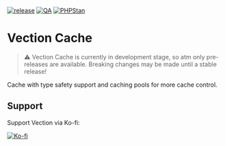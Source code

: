 [![release](https://img.shields.io/github/v/release/Vection-Framework/Vection?include_prereleases&style=for-the-badge)](https://img.shields.io/github/v/release/Vection-Framework/Vection?include_prereleases)
[![QA](https://img.shields.io/github/workflow/status/Vection-Framework/Vection/QA?label=QA&style=for-the-badge)](https://github.com/Vection-Framework/Vection/actions)
[![PHPStan](https://img.shields.io/badge/PHPStan-level%206-blueviolet.svg?style=for-the-badge)](https://phpstan.org)

# Vection Cache

> :warning: Vection Cache is currently in development stage, so atm only pre-releases are available. Breaking changes may be made until a
stable release!

Cache with type safety support and caching pools for more cache control.

## Support

Support Vection via Ko-fi:

[![Ko-fi](https://cdn.ko-fi.com/cdn/kofi3.png)](https://ko-fi.com/vection)
